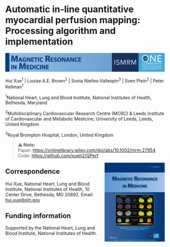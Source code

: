 # Automatic in‐line quantitative myocardial perfusion mapping:   Processing algorithm and implementation


![alt text](images/mr_in_medicine_banner.jpg)

Hui Xue<sup>1</sup> | Louise A.E. Brown<sup>2</sup> | Sonia Nielles‐Vallespin<sup>3</sup> | Sven Plein<sup>2</sup> |
Peter Kellman<sup>1</sup>   

<sup>1</sup>National Heart, Lung and Blood Institute, National Institutes of Health, Bethesda, Maryland   

<sup>2</sup>Multidisciplinary Cardiovascular Research Centre (MCRC) & Leeds Institute of Cardiovascular and Metabolic Medicine, University of Leeds, Leeds,
United Kingdom   

<sup>3</sup>Royal Brompton Hospital, London, United Kingdom      
 
> **⚠ Note:**  
> Paper: https://onlinelibrary.wiley.com/doi/abs/10.1002/mrm.27954     
> Code: https://github.com/xueh2/QPerf   

<img src="images/mrm_v83-2_cover.jpg" style="width:190px;height:auto;"  align="right">   


## Correspondence   
Hui Xue, National Heart, Lung and Blood
Institute, National Institutes of Health, 10
Center Drive, Bethesda, MD 20892.
Email: hui.xue@nih.gov   
## Funding information
Supported by the National Heart, Lung
and Blood Institute, National Institutes of
Health.   